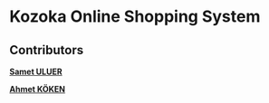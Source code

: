 # Kozoka Online Shopping System

## Contributors
[**Samet ULUER**](https://github.com/sametuluerr)

[**Ahmet KÖKEN**](https://github.com/ahmetkkn07)
